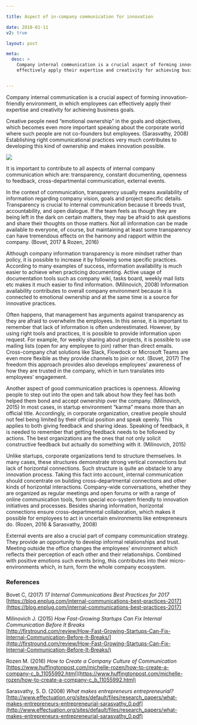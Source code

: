```yaml
---

title: Aspect of in-company communication for innovation

date: 2018-01-11
v2: true

layout: post

meta:
  desc: >
    Company internal communication is a crucial aspect of forming innovation-friendly environment, in which employees can
    effectively apply their expertise and creativity for achieving business goals.


---
```


Company internal communication is a crucial aspect of forming innovation-friendly environment, in which employees can
effectively apply their expertise and creativity for achieving business goals.

Creative people need “emotional ownership” in the goals and objectives, which becomes even more important speaking about
the corporate world where such people are not co-founders but employees. (Sarasvathy, 2008) Establishing right
communicational practices very much contributes to developing this kind of ownership and makes innovation possible.

<excerpt/>

![](/posts/communication-culture/communication.png)

It is important to contribute to all aspects of internal company communication which are: transparency, constant
documenting, openness to feedback, cross-departmental communication, external events.

In the context of communication, transparency usually means availability of information regarding company vision, goals
and project specific details. Transparency is crucial to internal communication because it breeds trust, accountability,
and open dialogue. If the team feels as though they are being left in the dark on certain matters, they may be afraid to
ask questions and share their thoughts on those matters. Not all information can be made available to everyone, of
course, but maintaining at least some transparency can have tremendous effects on the harmony and rapport within the
company. (Bovet, 2017 & Rozen, 2016)

Although company information transparency is more mindset rather than policy, it is possible to increase it by following
some specific practices. According to many examples of success, information availability is much easier to achieve when
practicing documenting. Active usage of documentation tools such as company wiki, tasks board, weekly mail lists etc
makes it much easier to find information. (Milinovich, 2008) Information availability contributes to overall company
environment because it is connected to emotional ownership and at the same time is a source for innovative practices.

Often happens, that management has arguments against transparency as they are afraid to overwhelm the employees. In this
sense, it is important to remember that lack of information is often underestimated. However, by using right tools and
practices, it is possible to provide information upon request. For example, for weekly sharing about projects, it is
possible to use mailing lists (open for any employee to join) rather than direct emails. Cross-company chat solutions
like Slack, Flowdock or Microsoft Teams are even more flexible as they provide channels to join or not. (Bovet, 2017)
The freedom this approach provides also develops employees’ awareness of how they are trusted in the company, which in
turn translates into employees’ engagement.

Another aspect of good communication practices is openness. Allowing people to step out into the open and talk about how
they feel has both helped them bond and accept ownership over the company. (Milinovich, 2015) In most cases, in startup
environment “karma” means more than an official title. Accordingly, in corporate organization, creative people should
not feel being limited by their official position and speak openly. This applies to both giving feedback and sharing
ideas. Speaking of feedback, it is needed to remember that getting feedback needs to be followed by actions. The best
organizations are the ones that not only solicit constructive feedback but actually do something with it.
(Milinovich, 2015)

Unlike startups, corporate organizations tend to structure themselves. In many cases, these structures demonstrate
strong vertical connections but lack of horizontal connections. Such structure is quite an obstacle to any innovation
process. Taking this fact into account, internal communication should concentrate on building cross-departmental
connections and other kinds of horizontal interactions. Company-wide conversations, whether they are organized as
regular meetings and open forums or with a range of online communication tools, form special eco-system friendly to
innovation initiatives and processes. Besides sharing information, horizontal connections ensure cross-departmental
collaboration, which makes it possible for employees to act in uncertain environments like entrepreneurs do. (Rozen,
2016 & Sarasvathy, 2008)

External events are also a crucial part of company communication strategy. They provide an opportunity to develop
informal relationships and trust. Meeting outside the office changes the employees’ environment which reflects their
perception of each other and their relationships. Combined with positive emotions such events bring, this contributes
into their micro-environments which, in turn, form the whole company ecosystem.

### References

Bovet C, (2017) *17 Internal Communications Best Practices for 2017*<br/>
[https://blog.enplug.com/internal-communications-best-practices-2017](https://blog.enplug.com/internal-communications-best-practices-2017)

Milinovich J. (2015) *How Fast-Growing Startups Can Fix Internal Communication Before It Breaks*<br/>
[http://firstround.com/review/How-Fast-Growing-Startups-Can-Fix-Internal-Communication-Before-It-Breaks/](http://firstround.com/review/How-Fast-Growing-Startups-Can-Fix-Internal-Communication-Before-It-Breaks/)

Rozen M. (2016) *How to Create a Company Culture of Communication*<br/>
[https://www.huffingtonpost.com/michelle-rozen/how-to-create-a-company-c_b_11055992.html](https://www.huffingtonpost.com/michelle-rozen/how-to-create-a-company-c_b_11055992.html)

Sarasvathy, S. D. (2008) *What makes entrepreneurs entrepreneurial?*<br/>
[http://www.effectuation.org/sites/default/files/research_papers/what-makes-entrepreneurs-entrepreneurial-sarasvathy_0.pdf](http://www.effectuation.org/sites/default/files/research_papers/what-makes-entrepreneurs-entrepreneurial-sarasvathy_0.pdf)
